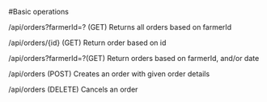 
#Basic operations

/api/orders?farmerId=? (GET)	Returns all orders based on farmerId

/api/orders/{id} (GET)	Return order based on id

/api/orders?farmerId=?(GET)	Return orders based on farmerId, and/or date

/api/orders (POST)	Creates an order with given order details

/api/orders (DELETE)	Cancels an order
